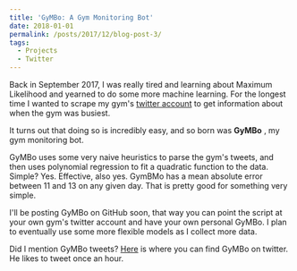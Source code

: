 ```yaml
---
title: 'GyMBo: A Gym Monitoring Bot'
date: 2018-01-01
permalink: /posts/2017/12/blog-post-3/
tags:
  - Projects
  - Twitter
---
```


Back in September 2017, I was really tired and learning about Maximum Likelihood and yearned to do some more machine learning.  For the longest time I wanted to scrape my gym's [twitter account](https://twitter.com/WesternWeightRm?lang=en) to get information about when the gym was busiest. 

It turns out that doing so is incredibly easy, and so born was __GyMBo__ , my  gym monitoring bot.

GyMBo uses some very naive heuristics to parse the gym's tweets, and then uses polynomial regression to fit a quadratic function to the data.  Simple? Yes.  Effective, also yes.  GymBMo has a mean absolute error between 11 and 13 on any given day. That is pretty good for something very simple.

I'll be posting GyMBo on GitHub soon, that way you can point the script at your own gym's twitter account and have your own personal GyMBo. I plan to eventually use some more flexible models as I collect more data.


Did I mention GyMBo tweets?  [Here](https://twitter.com/WesternGymBot?lang=en) is where you can find GyMBo on twitter.  He likes to tweet once an hour.